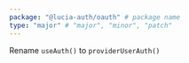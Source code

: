 ```yaml
---
package: "@lucia-auth/oauth" # package name
type: "major" # "major", "minor", "patch"
---
```


Rename `useAuth()` to `providerUserAuth()`
